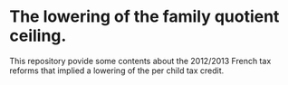 # The lowering of the family quotient ceiling.

This repository povide some contents about the 2012/2013 French tax reforms that implied a lowering of the per child tax credit.
